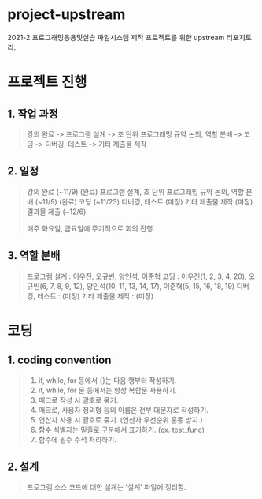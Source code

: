 # project-upstream
2021-2 프로그래밍응용및실습 파일시스템 제작 프로젝트를 위한 upstream 리포지토리.



# 프로젝트 진행
## 1. 작업 과정
> 강의 완료 -> 프로그램 설계 -> 조 단위 프로그래밍 규약 논의, 역할 분배 -> 코딩 -> 디버깅, 테스트 -> 기타 제출물 제작


## 2. 일정
> 강의 완료 (~11/9) (완료)
> 프로그램 설계, 조 단위 프로그래밍 규약 논의, 역할 분배 (~11/9) (완료)
> 코딩 (~11/23)
> 디버깅, 테스트 (미정)
> 기타 제출물 제작 (미정)
> 결과물 제출 (~12/6)
>
> 매주 화요일, 금요일에 주기적으로 회의 진행.


## 3. 역할 분배
> 프로그램 설계 : 이우진, 오규빈, 양인석, 이준혁
> 코딩 : 이우진(1, 2, 3, 4, 20), 오규빈(6, 7, 8, 9, 12), 양인석(10, 11, 13, 14, 17), 이준혁(5, 15, 16, 18, 19)
> 디버깅, 테스트 : (미정)
> 기타 제출물 제작 : (미정)



# 코딩
## 1. coding convention
> 1. if, while, for 등에서 {}는 다음 행부터 작성하기.
> 2. if, while, for 문 등에서는 항상 복합문 사용하기.
> 3. 매크로 작성 시 괄호로 묶기.
> 4. 매크로, 사용자 정의형 등의 이름은 전부 대문자로 작성하기.
> 5. 연산자 사용 시 괄호로 묶기. (연산자 우선순위 혼동 방지.)
> 6. 함수 식별자는 밑줄로 구분해서 표기하기. (ex. test_func)
> 7. 함수에 필수 주석 처리하기.


## 2. 설계
> 프로그램 소스 코드에 대한 설계는 '설계' 파일에 정리함.
